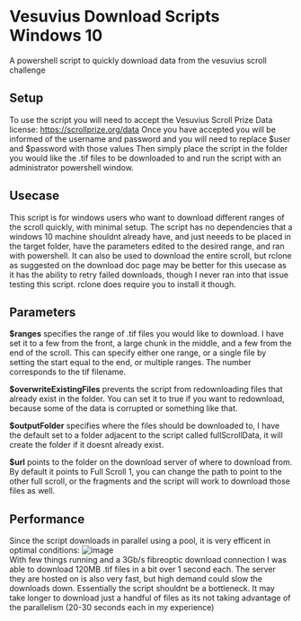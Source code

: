 # Vesuvius Download Scripts Windows 10
A powershell script to quickly download data from the vesuvius scroll challenge

## Setup
To use the script you will need to accept the Vesuvius Scroll Prize Data license: https://scrollprize.org/data
Once you have accepted you will be informed of the username and password and you will need to replace $user and $password with those values
Then simply place the script in the folder you would like the .tif files to be downloaded to and run the script with an administrator powershell window.

## Usecase
This script is for windows users who want to download different ranges of the scroll quickly, with minimal setup. The script has no dependencies that a windows 10 machine shouldnt already have, and just neeeds to be placed in the target folder, have the parameters edited to the desired range, and ran with powershell. It can also be used to download the entire scroll, but rclone as suggested on the download doc page may be better for this usecase as it has the ability to retry failed downloads, though I never ran into that issue testing this script. rclone does require you to install it though. 

## Parameters
**$ranges** specifies the range of .tif files you would like to download. I have set it to a few from the front, a large chunk in the middle, and a few from the end of the scroll. This can specify either one range, or a single file by setting the start equal to the end, or multiple ranges. The number corresponds to the tif filename.

**$overwriteExistingFiles** prevents the script from redownloading files that already exist in the folder. You can set it to true if you want to redownload, because some of the data is corrupted or something like that.

**$outputFolder** specifies where the files should be downloaded to, I have the default set to a folder adjacent to the script called fullScrollData, it will create the folder if it doesnt already exist.

**$url** points to the folder on the download server of where to download from. By default it points to Full Scroll 1, you can change the path to point to the other full scroll, or the fragments and the script will work to download those files as well.

## Performance
Since the script downloads in parallel using a pool, it is very efficent in optimal conditions:
![image](https://user-images.githubusercontent.com/49734270/233860549-3ede5b8c-227e-4831-b14c-397ac71fbba3.png)<br>
With few things running and a 3Gb/s fibreoptic download connection I was able to download 120MB .tif files in a bit over 1 second each.
The server they are hosted on is also very fast, but high demand could slow the downloads down. Essentially the script shouldnt be a bottleneck.
It may take longer to download just a handful of files as its not taking advantage of the parallelism (20-30 seconds each in my experience)



